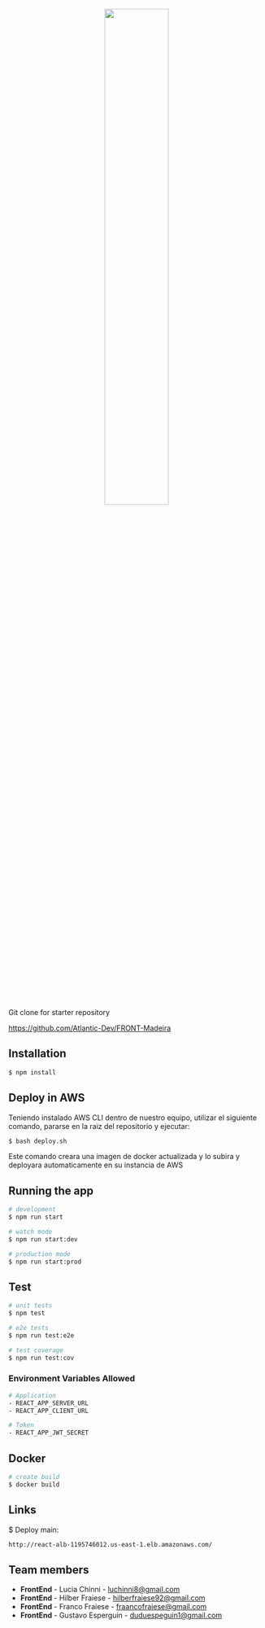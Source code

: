 <p align="center">
<code>
<img width="50%"heigth="50%" src="https://res.cloudinary.com/db0jqczp4/image/upload/v1663529605/Banner.45044716e3473aa288dd_wei4gu.png">
</code>
</p>

Git clone for starter repository

https://github.com/Atlantic-Dev/FRONT-Madeira


## Installation

```bash
$ npm install
```

## Deploy in AWS
Teniendo instalado AWS CLI dentro de nuestro equipo, utilizar el siguiente comando, pararse en la raiz del repositorio y ejecutar:

```bash
$ bash deploy.sh
```
Este comando creara una imagen de docker actualizada y lo subira y deployara automaticamente en su instancia de AWS


## Running the app

```bash
# development
$ npm run start

# watch mode
$ npm run start:dev

# production mode
$ npm run start:prod
```

## Test

```bash
# unit tests
$ npm test

# e2e tests
$ npm run test:e2e

# test coverage
$ npm run test:cov
```

### Environment Variables Allowed

```bash
# Application
- REACT_APP_SERVER_URL
- REACT_APP_CLIENT_URL

# Token
- REACT_APP_JWT_SECRET
```

## Docker

```bash
# create build
$ docker build

```

## Links

$ Deploy main:

```bash
http://react-alb-1195746012.us-east-1.elb.amazonaws.com/
```

## Team members

- **FrontEnd** - Lucia Chinni - luchinni8@gmail.com
- **FrontEnd** - Hilber Fraiese - hilberfraiese92@gmail.com
- **FrontEnd** - Franco Fraiese - fraancofraiese@gmail.com
- **FrontEnd** - Gustavo Esperguin - duduespeguin1@gmail.com
